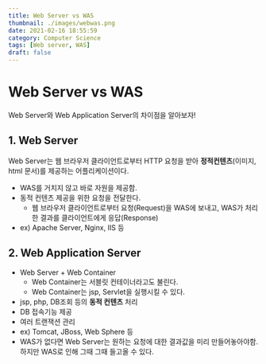 ```yaml
---
title: Web Server vs WAS
thumbnail: ./images/webwas.png
date: 2021-02-16 18:55:59
category: Computer Science
tags: [Web server, WAS]
draft: false
---
```


# Web Server vs WAS
Web Server와 Web Application Server의 차이점을 알아보자!



## 1. Web Server

Web Server는 웹 브라우저 클라이언트로부터 HTTP 요청을 받아 **정적컨텐츠**(이미지, html 문서)를 제공하는 어플리케이션이다.

- WAS를 거치지 않고 바로 자원을 제공함.
- 동적 컨텐츠 제공을 위한 요청을 전달한다.
  - 웹 브라우저 클라이언트로부터 요청(Request)을 WAS에 보내고, WAS가 처리한 결과를 클라이언트에게 응답(Response)
- ex) Apache Server, Nginx, IIS 등



## 2. Web Application Server

- Web Server + Web Container
  - Web Container는 서블릿 컨테이너라고도 불린다.
  - Web Container는 jsp, Servlet을 실행시킬 수 있다.
- jsp, php, DB조회 등의 **동적 컨텐츠** 처리
- DB 접속기능 제공
- 여러 트랜잭션 관리
- ex) Tomcat, JBoss, Web Sphere 등
- WAS가 없다면 Web Server는 원하는 요청에 대한 결과값을 미리 만들어놓아야함. 하지만 WAS로 인해 그때 그때 들고올 수 있다.

